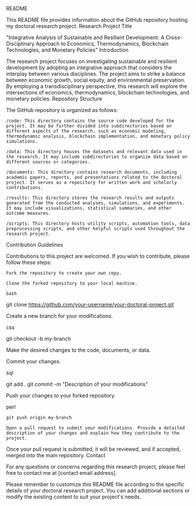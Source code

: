 README

This README file provides information about the GitHub repository hosting my doctoral research project.
Research Project Title

"Integrative Analysis of Sustainable and Resilient Development: A Cross-Disciplinary Approach to Economics, Thermodynamics, Blockchain Technologies, and Monetary Policies"
Introduction

The research project focuses on investigating sustainable and resilient development by adopting an integrative approach that considers the interplay between various disciplines. The project aims to strike a balance between economic growth, social equity, and environmental preservation. By employing a transdisciplinary perspective, this research will explore the intersections of economics, thermodynamics, blockchain technologies, and monetary policies.
Repository Structure

The GitHub repository is organized as follows:

    /code: This directory contains the source code developed for the project. It may be further divided into subdirectories based on different aspects of the research, such as economic modeling, thermodynamic analysis, blockchain implementation, and monetary policy simulations.

    /data: This directory houses the datasets and relevant data used in the research. It may include subdirectories to organize data based on different sources or categories.

    /documents: This directory contains research documents, including academic papers, reports, and presentations related to the doctoral project. It serves as a repository for written work and scholarly contributions.

    /results: This directory stores the research results and outputs generated from the conducted analyses, simulations, and experiments. It may include visualizations, statistical summaries, and other outcome measures.

    /scripts: This directory hosts utility scripts, automation tools, data preprocessing scripts, and other helpful scripts used throughout the research project.

Contribution Guidelines

Contributions to this project are welcomed. If you wish to contribute, please follow these steps:

    Fork the repository to create your own copy.

    Clone the forked repository to your local machine.

    bash

git clone https://github.com/your-username/your-doctoral-project.git

Create a new branch for your modifications.

css

git checkout -b my-branch

Make the desired changes to the code, documents, or data.

Commit your changes.

sql

git add .
git commit -m "Description of your modifications"

Push your changes to your forked repository.

perl

    git push origin my-branch

    Open a pull request to submit your modifications. Provide a detailed description of your changes and explain how they contribute to the project.

Once your pull request is submitted, it will be reviewed, and if accepted, merged into the main repository.
Contact

For any questions or concerns regarding this research project, please feel free to contact me at [contact email address].

Please remember to customize this README file according to the specific details of your doctoral research project. You can add additional sections or modify the existing content to suit your project's needs.
